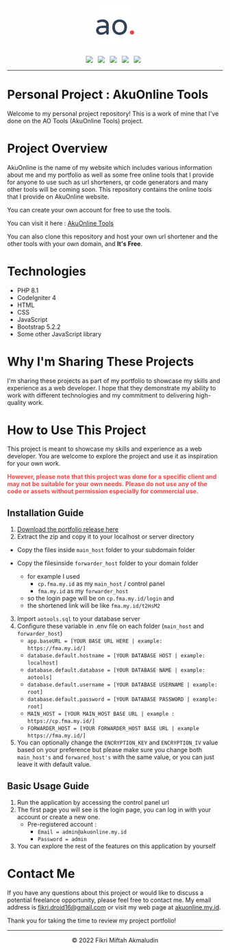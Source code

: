 <p align="center">
<img src="https://github.com/vkr16/akuonline-2022/blob/main/public/assets/img/logo.png?raw=true" alt"Inventoman logo" width="20%"></img>
<div align="center">
<img src="https://img.shields.io/badge/App Version-1.1-orange"></img> &nbsp; 
<img src="https://img.shields.io/badge/PHP%20Version-8.1.10-blue"></img> &nbsp;
<img src="https://img.shields.io/badge/CodeIgniter-4.3.1-red"></img> &nbsp;
<img src="https://img.shields.io/badge/Bootstrap-5.2.3-blueviolet"></img> &nbsp;
<img src="https://img.shields.io/badge/JQuery-3.6.1-blue"></img> &nbsp;
</div>
</p>

---
# Personal Project : AkuOnline Tools

Welcome to my personal project repository! This is a work of mine that I've done on the AO Tools (AkuOnline Tools) project.

# Project Overview

AkuOnline is the name of my website which includes various information about me and my portfolio as well as some free online tools that I provide for anyone to use such as url shorteners, qr code generators and many other tools will be coming soon. This repository contains the online tools that I provide on AkuOnline website.

You can create your own account for free to use the tools.

You can visit it here : [AkuOnline Tools](https://fma.my.id)

You can also clone this repository and host your own url shortener and the other tools with your own domain, and **It's Free**.

# Technologies

- PHP 8.1
- CodeIgniter 4
- HTML
- CSS
- JavaScript
- Bootstrap 5.2.2
- Some other JavaScript library

# Why I'm Sharing These Projects

I'm sharing these projects as part of my portfolio to showcase my skills and experience as a web developer. I hope that they demonstrate my ability to work with different technologies and my commitment to delivering high-quality work.

# How to Use This Project

This project is meant to showcase my skills and experience as a web developer. You are welcome to explore the project and use it as inspiration for your own work.

**<p style="color:#ff4444">However, please note that this project was done for a specific client and may not be suitable for your own needs. Please do not use any of the code or assets without permission especially for commercial use.</p>**

## Installation Guide

1. [Download the portfolio release here](https://github.com/vkr16/ao-urltools/releases/tag/v1.1-portfolio)
2. Extract the zip and copy it to your localhost or server directory
 - Copy the files inside `main_host` folder to your subdomain folder 

 - Copy the filesinside `forwarder_host` folder to your domain folder

    - for example I used 
      - `cp.fma.my.id` as my `main_host` / control panel 
      - `fma.my.id` as my `forwarder_host` 
    - so the login page will be on `cp.fma.my.id/login` and 
    - the shortened link will be like `fma.my.id/t2HsM2` 
3. Import `aotools.sql` to your database server
4. Configure these variable in .env file on each folder (`main_host` and `forwarder_host`)
   - `app.baseURL = [YOUR BASE URL HERE | example: https://fma.my.id/]`
   - `database.default.hostname = [YOUR DATABASE HOST | example: localhost]`
   - `database.default.database = [YOUR DATABASE NAME | example: aotools]`
   - `database.default.username = [YOUR DATABASE USERNAME | example: root]`
   - `database.default.password = [YOUR DATABASE PASSWORD | example: root]`
   - `MAIN_HOST = [YOUR MAIN_HOST BASE URL | example : https://cp.fma.my.id/]`
   - `FORWARDER_HOST = [YOUR FORWARDER_HOST BASE URL | example https://fma.my.id/]`
5. You can optionally change the `ENCRYPTION_KEY` and `ENCRYPTION_IV` value based on your preference but please make sure you change both `main_host's` and `forwared_host's` with the same value, or you can just leave it with default value.

## Basic Usage Guide

1. Run the application by accessing the control panel url 
2. The first page you will see is the login page, you can log in with your account or create a new one.
   - Pre-registered account :
     - `Email = admin@akuonline.my.id`
     - `Password = admin`
5. You can explore the rest of the features on this application by yourself


# Contact Me

If you have any questions about this project or would like to discuss a potential freelance opportunity, please feel free to contact me. My email address is fikri.droid16@gmail.com or visit my web page at [akuonline.my.id](https://akuonline.my.id).

Thank you for taking the time to review my project portfolio!


<hr>
<p align="center">&copy; 2022 Fikri Miftah Akmaludin </p>
